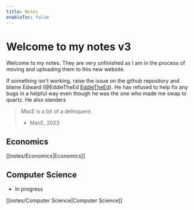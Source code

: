 ```yaml
---
title: Notes
enableToc: false
---
```

# Welcome to my notes v3
Welcome to my notes. They are very unfinished as I am in the process of moving and uploading them to this new website. 

If something isn't working, raise the issue on the github repository and blame Edward (@EddieTheEd [EddieTheEd](https://github.com/EddieTheEd)). He has refused to help fix any bugs in a helpful way even though he was the one who made me swap to quartz. He also slanders 


> MacE is a bit of a delinquent.
> - MacE, 2023



## Economics
[[notes/Economics|Economics]]


## Computer Science
- In progress

[[notes/Computer Science|Computer Science]]











